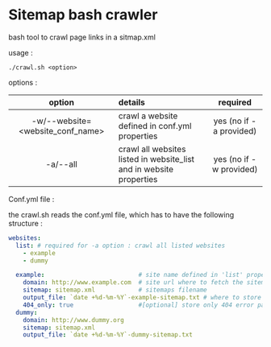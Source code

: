 # Sitemap bash crawler

bash tool to crawl page links in a sitmap.xml

usage :

    ./crawl.sh <option>

options :

|option|details|required|
|:-----:|:-------|:----:|
|-w/--website=<website_conf_name> | crawl a website defined in conf.yml properties | yes (no if -a provided)|
|-a/--all | crawl all websites listed in website_list and in website properties| yes (no if -w provided)|

Conf.yml file :

the crawl.sh reads the conf.yml file, which has to have the following structure :

```yml
websites:
  list: # required for -a option : crawl all listed websites
    - example
    - dummy

  example:                          # site name defined in 'list' property
    domain: http://www.example.com  # site url where to fetch the sitemap
    sitemap: sitemap.xml            # sitemaps filename
    output_file: `date +%d-%m-%Y`-example-sitemap.txt # where to store results (relative to 'results' directory, that will be created)
    404_only: true                  #[optional] store only 404 error pages
  dummy:
    domain: http://www.dummy.org
    sitemap: sitemap.xml
    output_file: `date +%d-%m-%Y`-dummy-sitemap.txt
```